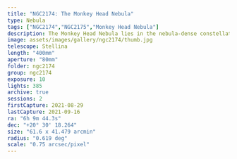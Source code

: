 ```yaml
---
title: "NGC2174: The Monkey Head Nebula"
type: Nebula
tags: ["NGC2174","NGC2175","Monkey Head Nebula"]
description: The Monkey Head Nebula lies in the nebula-dense constellation of Orion. It is believed to be formed of dust, wind, and radiation caused by newborn stars.
image: assets/images/gallery/ngc2174/thumb.jpg
telescope: Stellina
length: "400mm"
aperture: "80mm"
folder: ngc2174
group: ngc2174
exposure: 10    
lights: 385
archive: true
sessions: 2
firstCapture: 2021-08-29 
lastCapture: 2021-09-16
ra: "6h 9m 44.3s"
dec: "+20° 30' 18.264"
size: "61.6 x 41.479 arcmin"
radius: "0.619 deg"
scale: "0.75 arcsec/pixel"
---
```

